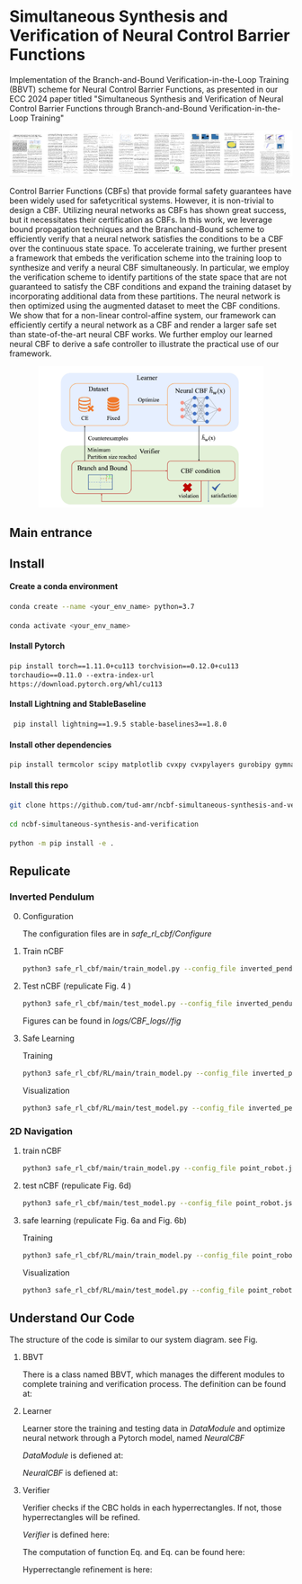 # Simultaneous Synthesis and Verification of Neural Control Barrier Functions

Implementation of the Branch-and-Bound Verification-in-the-Loop Training (BBVT) scheme for Neural Control Barrier Functions, as presented in our ECC 2024 paper titled "Simultaneous Synthesis and Verification of Neural Control Barrier Functions through Branch-and-Bound Verification-in-the-Loop Training"

[![](assets/paper_teaser.jpg)](https://arxiv.org/pdf/2311.10438.pdf)

Control Barrier Functions (CBFs) that provide formal safety guarantees have been widely used for safetycritical systems. However, it is non-trivial to design a CBF. Utilizing neural networks as CBFs has shown great success,
but it necessitates their certification as CBFs. In this work, we leverage bound propagation techniques and the Branchand-Bound scheme to efficiently verify that a neural network satisfies the conditions to be a CBF over the continuous state space. To accelerate training, we further present a framework that embeds the verification scheme into the training loop to synthesize and verify a neural CBF simultaneously. In particular, we employ the verification scheme to identify partitions of the state space that are not guaranteed to satisfy the CBF conditions and expand the training dataset by incorporating additional data from these partitions. The neural network is then optimized using the augmented dataset to meet the CBF conditions. We show that for a non-linear control-affine system, our framework can efficiently certify a neural network as a CBF and render a larger safe set than state-of-the-art neural CBF works. We further employ our learned neural CBF to derive a safe controller to illustrate the practical use of our framework.

<div style="text-align:center;">
<img src="assets/schematic_overview.jpg" alt="BBVT Scheme" width="400">
</div>


## Main entrance


## Install

#### Create a conda environment
```bash
conda create --name <your_env_name> python=3.7

conda activate <your_env_name>
```

#### Install Pytorch
```
pip install torch==1.11.0+cu113 torchvision==0.12.0+cu113 torchaudio==0.11.0 --extra-index-url https://download.pytorch.org/whl/cu113

```

#### Install Lightning and StableBaseline
```bash
 pip install lightning==1.9.5 stable-baselines3==1.8.0
```

#### Install other dependencies
```bash
pip install termcolor scipy matplotlib cvxpy cvxpylayers gurobipy gymnasium tensorboard==2.11.2
```

#### Install this repo

```bash
git clone https://github.com/tud-amr/ncbf-simultaneous-synthesis-and-verification.git

cd ncbf-simultaneous-synthesis-and-verification

python -m pip install -e .
```

## Repulicate 

### Inverted Pendulum
0. Configuration

    The configuration files are in *safe_rl_cbf/Configure*

1. Train nCBF

    ```bash
    python3 safe_rl_cbf/main/train_model.py --config_file inverted_pendulum.json
    ```

2. Test nCBF (repulicate Fig. 4 )

    ```bash
    python3 safe_rl_cbf/main/test_model.py --config_file inverted_pendulum.json
    ```

    Figures can be found in *logs/CBF_logs/<prefix>/fig*

3. Safe Learning 

    Training
    ```bash
    python3 safe_rl_cbf/RL/main/train_model.py --config_file inverted_pendulum.json
    ```

    Visualization
    ```bash
    python3 safe_rl_cbf/RL/main/test_model.py --config_file inverted_pendulum.json
    ```

### 2D Navigation

1. train nCBF

    ```bash
    python3 safe_rl_cbf/main/train_model.py --config_file point_robot.json
    ```

2. test nCBF (repulicate Fig. 6d)

    ```bash
    python3 safe_rl_cbf/main/test_model.py --config_file point_robot.json
    ```

3. safe learning (repulicate Fig. 6a and Fig. 6b)

    Training
    ```bash
    python3 safe_rl_cbf/RL/main/train_model.py --config_file point_robot.json
    ```

    Visualization
    ```bash
    python3 safe_rl_cbf/RL/main/test_model.py --config_file point_robot.json
    ```

## Understand Our Code
The structure of the code is similar to our system diagram. see Fig. 

1. BBVT
  
    There is a class named BBVT, which manages the different modules to complete training and verification process. The definition can be found at: 

2. Learner

    Learner store the training and testing data in *DataModule* and optimize neural network through a Pytorch model, named *NeuralCBF*

    *DataModule* is defiened at:

    *NeuralCBF* is defiened at: 

3. Verifier

    Verifier checks if the CBC holds in each hyperrectangles. If not, those hyperrectangles will be refined.

    *Verifier* is defined here: 

    The computation of function Eq.  and Eq. can be found here:

    Hyperrectangle refinement is here:
